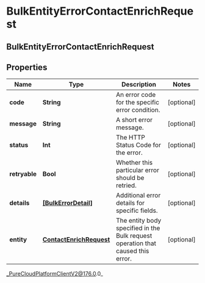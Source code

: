 # BulkEntityErrorContactEnrichRequest

## BulkEntityErrorContactEnrichRequest

## Properties

|Name | Type | Description | Notes|
|------------ | ------------- | ------------- | -------------|
| **code** | **String** | An error code for the specific error condition. | [optional] |
| **message** | **String** | A short error message. | [optional] |
| **status** | **Int** | The HTTP Status Code for the error. | [optional] |
| **retryable** | **Bool** | Whether this particular error should be retried. | [optional] |
| **details** | [**[BulkErrorDetail]**]([BulkErrorDetail]) | Additional error details for specific fields. | [optional] |
| **entity** | [**ContactEnrichRequest**](ContactEnrichRequest) | The entity body specified in the Bulk request operation that caused this error. | [optional] |



_PureCloudPlatformClientV2@176.0.0_
